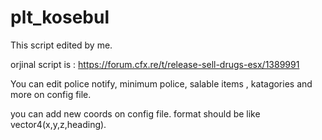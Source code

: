 # plt_kosebul

This script edited by me.

orjinal script is : https://forum.cfx.re/t/release-sell-drugs-esx/1389991

You can edit police notify, minimum police, salable items , katagories and more on config file.

you can add new coords on config file. format should be like vector4(x,y,z,heading).
